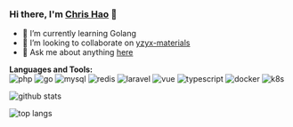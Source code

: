 ### Hi there, I'm [Chris Hao](https://www.cimple.ink/)  👋

<!--
**crazyhl/crazyhl** is a ✨ _special_ ✨ repository because its `README.md` (this file) appears on your GitHub profile.

Here are some ideas to get you started:

- 🔭 I’m currently working on ...
- 🌱 I’m currently learning ...
- 👯 I’m looking to collaborate on ...
- 🤔 I’m looking for help with ...
- 💬 Ask me about ...
- 📫 How to reach me: ...
- 😄 Pronouns: ...
- ⚡ Fun fact: ...
-->
- 🌱 I’m currently learning Golang
- 👯 I’m looking to collaborate on [yzyx-materials](https://github.com/crazyhl/yzyx-materials)
- 💬 Ask me about anything [here](https://github.com/crazyhl/crazyhl/issues)

**Languages and Tools:**  
![php](https://img.shields.io/badge/-PHP-777BB4?style=flat-square&logo=php&logoColor=white)
![go](https://img.shields.io/badge/-Go-00ADD8?style=flat-square&logo=go&logoColor=white)
![mysql](https://img.shields.io/badge/-MySQL-4479A1?style=flat-square&logo=mysql&logoColor=white)
![redis](https://img.shields.io/badge/-Redis-DC382D?style=flat-square&logo=redis&logoColor=white)
![laravel](https://img.shields.io/badge/-Laravel-FF2D20?style=flat-square&logo=laravel&logoColor=white)
![vue](https://img.shields.io/badge/-Vue.js-4FC08D?style=flat-square&logo=vue&logoColor=white)
![typescript](https://img.shields.io/badge/-TypeScript-3178C6?style=flat-square&logo=typescript&logoColor=white)
![docker](https://img.shields.io/badge/-Docker-2496ED?style=flat-square&logo=docker&logoColor=white)
![k8s](https://img.shields.io/badge/-Kubernetes-326CE5?style=flat-square&logo=Kubernetes&logoColor=white)

![github stats](https://github-readme-stats.vercel.app/api?username=crazyhl&show_icons=true&theme=highcontrast&locale=cn)

![top langs](https://github-readme-stats.vercel.app/api/top-langs/?username=crazyhl&hide=javascript,less,html,blade,css&theme=highcontrast&locale=cn)
